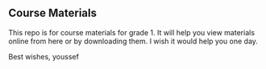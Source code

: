 ## Course Materials

This repo is for course materials for grade 1.
It will help you view materials online from here or by downloading them.
I wish it would help you one day.

Best wishes,
youssef
